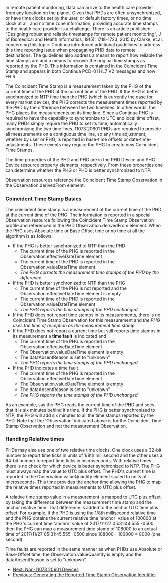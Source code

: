 In remote patient monitoring, data can arrive to the health care provider from any location on the planet. Given that PHDs are often unsynchronized, or have time clocks set by the user, or default factory times, or no time clock at all, and no time zone information, providing accurate time stamps to the health care provider is a challenge. There is an article published “Designing robust and reliable timestamps for remote patient monitoring”, J of Biomedical and Health Informatics, 19(5): 1718-1723, 2015 by Clarke, et.al. concerning this topic. Continua introduced additional guidelines to address this time reporting issue when propagating PHD data to remote destinations. The guidelines also address a means to report how reliable the time stamps are and a means to recover the original time stamps as reported by the PHD. This information is contained in the Coincident Time Stamp and appears in both Continua PCD-01 HL7 V2 messages and now FHIR.

The Coincident Time Stamp is a measurement taken by the PHG of the current time of the PHD at the current time of the PHG. If the PHG is better synchronized to NTP time than the PHD (which is currently the case for every market device), the PHG corrects the measurement times reported by the PHD by the difference between the two timelines. In other words, the PHG places the measurements on its time line. Since a Continua PHG is required to have the capability to synchronize to UTC and local time offset, many PHDs simply require the PHG to set its time, automatically synchronizing the two time lines. 11073 20601 PHDs are required to provide all measurements on a contiguous time line, so any time adjustment, whether by user or PHG, is reported in base-time offsets or date-time-adjustments. These events may require the PHG to create new Coincident Time Stamps.

The time properties of the PHD and PHG are in the PHD Device and PHG Device resource property elements, respectively. From these properties one can determine whether the PHG or PHD is better synchronized to NTP.

Observation resources reference the Coincident Time Stamp Observation in the Observation.derivedFrom element.

### Coincident Time Stamp Basics
The coincident time stamp is a measurement of the current time of the PHD at the current time of the PHG. The information is reported in a special Observation resource following the Coincident Time Stamp Observation profile and referenced in the PHD Observation.derivedFrom element. When the PHG uses Absolute time or Base Offset time or no time at all the algorithm is as follows:

- If the PHG is better synchronized to NTP than the PHD
  - The current time of the PHG is reported in the Observation.effectiveDateTime element
  - The current time of the PHD is reported in the Observation.valueDateTime element
  - *The PHG corrects the measurement time stamps of the PHD by the difference*
- If the PHD is better synchronized to NTP than the PHG 
  - The current time of the PHG is not reported and the Observation.effectiveDateTime element is empty
  - The current time of the PHD is reported in the Observation.valueDateTime element
  - *The PHG reports the time stamps of the PHD unchanged*
- If the PHD does not report time stamps in its measurements, there is no Coincident Time Stamp Observation for this measurement and *the PHG uses the time of reception as the measurement time stamp*
- If the PHD does not report a current time but still reports time stamps in its measurement a **time fault** is indicated and
  - The current time of the PHG is reported in the Observation.effectiveDateTime element
  - The Observation.valueDateTime element is empty
  - The dataAbsentReason is set to "unknown"
  - *The PHG reports the time stamps of the PHD unchanged*
- If the PHD indicates a time fault
  - The current time of the PHG is reported in the Observation.effectiveDateTime element
  - The Observation.valueDateTime element is empty
  - The dataAbsentReason is set to "unknown"
  - *The PHG reports the time stamps of the PHD unchanged*

As an example, say the PHG reads the current time of the PHD and sees that it is six minutes behind it's time. If the PHG is better synchronized to NTP, the PHG will add six minutes to all the time stamps reported by the PHD. Note that the 'Observation' indicated above is for the Coincident Time Stamp Observation and not the measurement Observation.
### Handling Relative times
PHDs may also use one of two relative time clocks. One clock uses a 32-bit number to report time ticks in units of 1/8th millisecond and the other uses a 64-bit number to report time ticks in microseconds. With relative times there is no check for which device is better synchronized to NTP. The PHG must always map the value to UTC plus offset. The PHD's current time is reported in the Observation.valueQuantity element scaled to units of microseconds. This time provides the anchor time allowing the PHG to map the relative times reported in measurements to UTC plus offset.

A relative time stamp value in a measurement is mapped to UTC plus offset by taking the difference between the measurement time stamp and the anchor relative time. That difference is added to the anchor UTC time plus offset. For example, if the PHD is using the 1/8th millisecond relative time and the PHG obtains the current relative time 'anchor' value of 100000 at the PHG's current time 'anchor' value of 2017/11/27 05:31:44.555 -0500 then the PHG can map a measurement time stamp of 108000 to an actual time of 2017/11/27 05:31:45.555 -0500 since 108000 - 100000 = 8000 (one second).

Time faults are reported in the same manner as when PHDs use Absolute or Base-Offset time; the Observation.valueQuantity is empty and the dataAbsentReason is set to "unknown".

 - [Next: Non-11073 20601 Devices](Non1107320601Devices.html)
 - [Previous: Generating the Reported Time Stamp Observation Identifier](GeneratingtheReportedTimeStampIdentifier.html)

